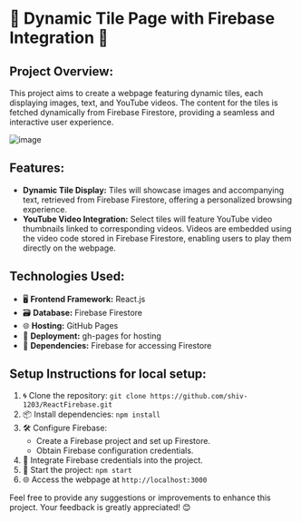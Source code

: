 # 🌟 Dynamic Tile Page with Firebase Integration 🌟

## Project Overview:
This project aims to create a webpage featuring dynamic tiles, each displaying images, text, and YouTube videos. The content for the tiles is fetched dynamically from Firebase Firestore, providing a seamless and interactive user experience.

![image](https://github.com/shiv-1203/ReactFirebase/assets/105982373/3ea5a63c-c92d-461f-94c0-c52e6bed5c65)

## Features:
- **Dynamic Tile Display:** Tiles will showcase images and accompanying text, retrieved from Firebase Firestore, offering a personalized browsing experience.
- **YouTube Video Integration:** Select tiles will feature YouTube video thumbnails linked to corresponding videos. Videos are embedded using the video code stored in Firebase Firestore, enabling users to play them directly on the webpage.

## Technologies Used:
- 🖥️ **Frontend Framework:** React.js
- 🗃️ **Database:** Firebase Firestore
- 🌐 **Hosting:** GitHub Pages
- 🚀 **Deployment:** gh-pages for hosting
- 🔑 **Dependencies:** Firebase for accessing Firestore

## Setup Instructions for local setup:
1. 🌀 Clone the repository: `git clone https://github.com/shiv-1203/ReactFirebase.git`
2. 📦 Install dependencies: `npm install`
3. 🛠️ Configure Firebase:
    - Create a Firebase project and set up Firestore.
    - Obtain Firebase configuration credentials.
4. 🔧 Integrate Firebase credentials into the project.
5. 🚀 Start the project: `npm start`
6. 🌐 Access the webpage at `http://localhost:3000`

Feel free to provide any suggestions or improvements to enhance this project. Your feedback is greatly appreciated! 😊

